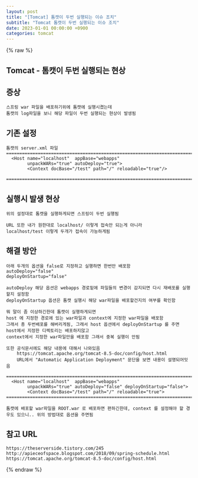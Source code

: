 ```yaml
---
layout: post
title: "[Tomcat] 톰캣이 두번 실행되는 이슈 조치"
subtitle: "Tomcat 톰캣이 두번 실행되는 이슈 조치"
date: 2023-01-01 00:00:00 +0900
categories: tomcat
---
```

{% raw %}
## Tomcat - 톰캣이 두번 실행되는 현상  
  
## 증상  
	스프링 war 파일을 배포하기위에 톰캣에 실행시켰는데  
	톰캣의 log파일을 보니 해당 파일이 두번 실행되는 현상이 발생됨  
  
## 기존 설정  
  
	톰캣의 server.xml 파일  
	=================================================================================================================  
	  <Host name="localhost"  appBase="webapps"  
            unpackWARs="true" autoDeploy="true">  
			<Context docBase="/test" path="/" reloadable="true"/>  
  
	=================================================================================================================  
  
## 실행시 발생 현상  
	위의 설정대로 톰캣을 실행하게되면 스프링이 두번 실행됨  
  
	URL 또한 내가 원한대로 localhost/ 이렇게 접속만 되는게 아니라  
	localhost/test 이렇게 두개가 접속이 가능하게됨  
  
##  해결 방안  
  
	아래 두개의 옵션을 false로 지정하고 실행하면 한번만 배포함  
	autoDeploy="false"  
	deployOnStartup="false"  
  
	autoDeploy 해당 옵션은 webapps 경로밑에 파일들의 변경이 감지되면 다시 재배포를 실행할지 설정함  
	deployOnStartup 옵션은 톰캣 실행시 해당 war파일을 배포할건지의 여부를 확인함  
  
	뭐 말이 좀 이상하긴한데 톰캣이 실행하게되면  
	host 에 지정한 경로에 있는 war파일과 context에 지정한 war파일을 배포함  
	그래서 총 두번배포를 해버리게됨, 그래서 host 옵션에서 deployOnStartup 를 주면 host에서 지정한 디렉토리는 배포하지않고  
	context에서 지정한 war파일만을 배포함 그래서 중복 실행이 안됨  
  
	또한 공식문서에도 해당 내용에 대해서 나와있음  
		https://tomcat.apache.org/tomcat-8.5-doc/config/host.html  
		URL에서 "Automatic Application Deployment" 문단을 보면 내용이 설명되어잇음  
  
	=================================================================================================================  
	  <Host name="localhost"  appBase="webapps"  
            unpackWARs="true" autoDeploy="false" deployOnStartup="false">  
			<Context docBase="/test" path="/" reloadable="true">  
	=================================================================================================================  
  
	톰캣에 배포할 war파일을 ROOT.war 로 배포하면 편하긴한데, context 를 설정해야 할 경우도 있으니.. 위의 방법대로 옵션을 주면됨  
  
## 참고 URL  
	https://theserverside.tistory.com/245  
	http://apieceofspace.blogspot.com/2018/09/spring-schedule.html  
	https://tomcat.apache.org/tomcat-8.5-doc/config/host.html  

{% endraw %}
